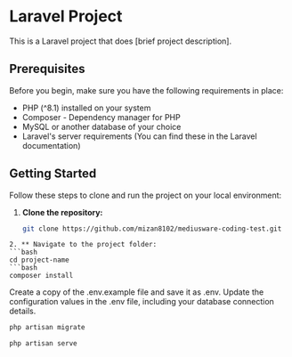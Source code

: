 # Laravel Project

This is a Laravel project that does [brief project description].

## Prerequisites

Before you begin, make sure you have the following requirements in place:

-   PHP (^8.1) installed on your system
-   Composer - Dependency manager for PHP
-   MySQL or another database of your choice
-   Laravel's server requirements (You can find these in the Laravel documentation)

## Getting Started

Follow these steps to clone and run the project on your local environment:

1. **Clone the repository:**

    ```bash
    git clone https://github.com/mizan8102/mediusware-coding-test.git
    ```

````
2. ** Navigate to the project folder:
```bash
cd project-name
```bash
composer install
````

Create a copy of the .env.example file and save it as .env. Update the configuration values in the .env file, including your database connection details.

```bash
php artisan migrate

```

```bash
php artisan serve

```
